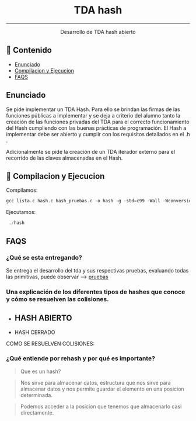 <h1 align="center">TDA hash</h3>

---

<p align="center"> Desarrollo de TDA hash abierto
    <br> 
</p>

## 📝 Contenido

- [Enunciado](#enunciado)
- [Compilacion y Ejecucion](#compilacion_ejecucion)
- [FAQS](#faqs)


## Enunciado <a name = "enunciado"></a>

Se pide implementar un TDA Hash. Para ello se brindan las firmas de las funciones públicas a implementar y se deja a criterio del alumno tanto la creación de las funciones privadas del TDA para el correcto funcionamiento del Hash cumpliendo con las buenas prácticas de programación. El Hash a implementar debe ser abierto y cumplir con los requisitos detallados en el .h .

Adicionalmente se pide la creación de un TDA iterador externo para el recorrido de las claves almacenadas en el Hash.

## 🏁 Compilacion y Ejecucion <a name = "compilacion_ejecucion"></a>

Compilamos:

````c
gcc lista.c hash.c hash_pruebas.c -o hash -g -std=c99 -Wall -Wconversion -Wtype-limits -pedantic -Werror -O0
````

Ejecutamos:

````c
 ./hash
````

##  FAQS <a name = "faqs"></a>

### ¿Qué se esta entregando?

Se entrega el desarrollo del tda y sus respectivas pruebas, evaluando todas las primitivas, puede observar --> [pruebas](hash_pruebas.c)

### Una explicación de los diferentes tipos de hashes que conoce y cómo se resuelven las colisiones.

- HASH ABIERTO
    - 
- HASH CERRADO

COMO SE RESUELVEN COLISIONES:


 
### ¿Qué entiende por rehash y por qué es importante?





>Que es un hash?

>Nos sirve para almacenar datos, estructura que nos sirve para almacenar datos y nos permite guardar el elemento en una posicion determinada.

>Podemos acceder a la posicion que tenemos que almacenarlo casi directamente.

